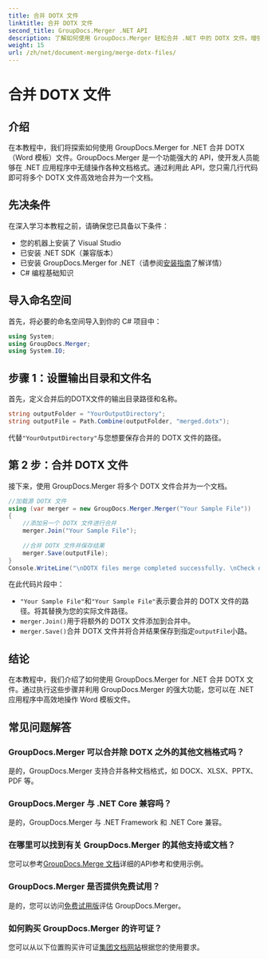 ```yaml
---
title: 合并 DOTX 文件
linktitle: 合并 DOTX 文件
second_title: GroupDocs.Merger .NET API
description: 了解如何使用 GroupDocs.Merger 轻松合并 .NET 中的 DOTX 文件。增强您的文档处理能力。
weight: 15
url: /zh/net/document-merging/merge-dotx-files/
---
```


# 合并 DOTX 文件

## 介绍
在本教程中，我们将探索如何使用 GroupDocs.Merger for .NET 合并 DOTX（Word 模板）文件。GroupDocs.Merger 是一个功能强大的 API，使开发人员能够在 .NET 应用程序中无缝操作各种文档格式。通过利用此 API，您只需几行代码即可将多个 DOTX 文件高效地合并为一个文档。
## 先决条件
在深入学习本教程之前，请确保您已具备以下条件：
- 您的机器上安装了 Visual Studio
- 已安装 .NET SDK（兼容版本）
- 已安装 GroupDocs.Merger for .NET（请参阅[安装指南](https://tutorials.groupdocs.com/merger/net/)了解详情）
- C# 编程基础知识

## 导入命名空间
首先，将必要的命名空间导入到你的 C# 项目中：
```csharp
using System; 
using GroupDocs.Merger;
using System.IO;
```
## 步骤 1：设置输出目录和文件名
首先，定义合并后的DOTX文件的输出目录路径和名称。
```csharp
string outputFolder = "YourOutputDirectory";
string outputFile = Path.Combine(outputFolder, "merged.dotx");
```
代替`"YourOutputDirectory"`与您想要保存合并的 DOTX 文件的路径。
## 第 2 步：合并 DOTX 文件
接下来，使用 GroupDocs.Merger 将多个 DOTX 文件合并为一个文档。
```csharp
//加载源 DOTX 文件
using (var merger = new GroupDocs.Merger.Merger("Your Sample File"))
{
    //添加另一个 DOTX 文件进行合并
    merger.Join("Your Sample File");
    
    //合并 DOTX 文件并保存结果
    merger.Save(outputFile);
}
Console.WriteLine("\nDOTX files merge completed successfully. \nCheck output in {0}", outputFolder);
```
在此代码片段中：
- `"Your Sample File"`和`"Your Sample File"`表示要合并的 DOTX 文件的路径。将其替换为您的实际文件路径。
- `merger.Join()`用于将额外的 DOTX 文件添加到合并中。
- `merger.Save()`合并 DOTX 文件并将合并结果保存到指定`outputFile`小路。

## 结论
在本教程中，我们介绍了如何使用 GroupDocs.Merger for .NET 合并 DOTX 文件。通过执行这些步骤并利用 GroupDocs.Merger 的强大功能，您可以在 .NET 应用程序中高效地操作 Word 模板文件。

## 常见问题解答
### GroupDocs.Merger 可以合并除 DOTX 之外的其他文档格式吗？
是的，GroupDocs.Merger 支持合并各种文档格式，如 DOCX、XLSX、PPTX、PDF 等。
### GroupDocs.Merger 与 .NET Core 兼容吗？
是的，GroupDocs.Merger 与 .NET Framework 和 .NET Core 兼容。
### 在哪里可以找到有关 GroupDocs.Merger 的其他支持或文档？
您可以参考[GroupDocs.Merge 文档](https://tutorials.groupdocs.com/merger/net/)详细的API参考和使用示例。
### GroupDocs.Merger 是否提供免费试用？
是的，您可以访问[免费试用版](https://releases.groupdocs.com/)评估 GroupDocs.Merger。
### 如何购买 GroupDocs.Merger 的许可证？
您可以从以下位置购买许可证[集团文档网站](https://purchase.groupdocs.com/buy)根据您的使用要求。